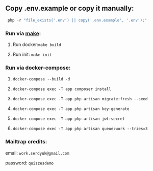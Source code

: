 ## Copy .env.example or copy it manually: 

```php 
 php -r "file_exists('.env') || copy('.env.example', '.env');"
 ```

### Run via [make](https://askubuntu.com/a/1363822):
1. Run docker:`make build`
   
2. Run init: `make init`

### Run via docker-compose:
1. `docker-compose --build -d`

2. `docker-compose exec -T app composer install`
   
3. `docker-compose exec -T app php artisan migrate:fresh --seed`
   
4. `docker-compose exec -T app php artisan key:generate`
   
5. `docker-compose exec -T app php artisan jwt:secret`

6. `docker-compose exec -T app php artisan queue:work --tries=3`


### Mailtrap credits: 

email: `work.serdyuk@gmail.com`

password: `quizzesdemo`
